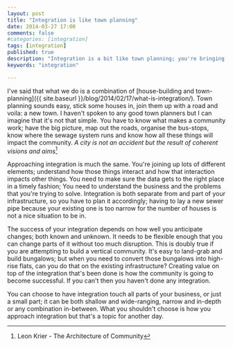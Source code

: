 ```yaml
---
layout: post
title: "Integration is like town planning"
date: 2014-03-27 17:00
comments: false
#categories: [integration]
tags: [integration]
published: true
description: "Integration is a bit like town planning; you're bringing a lot of different things together"
keywords: "integration"

---
```


I've said that what we do is a combination of [house-building and town-planning]({{ site.baseurl }}/blog/2014/02/17/what-is-integration/). Town planning sounds easy, stick some houses in, join them up with a road and voila: a new town. I haven't spoken to any good town planners but I can imagine that it's not that simple. You have to know what makes a community work; have the big picture, map out the roads, organise the bus-stops, know where the sewage system runs and know how all these things will impact the community. _A city is not an accident but the result of coherent visions and aims_[^1]

<!-- more -->

Approaching integration is much the same. You're joining up lots of different elements; understand how those things interact and how that interaction impacts other things. You need to make sure the data gets to the right place in a timely fashion; You need to understand the business and the problems that you're trying to solve. Integration is both separate from and part of your infrastructure, so you have to plan it accordingly; having to lay a new sewer pipe because your existing one is too narrow for the number of houses is not a nice situation to be in.

The success of your integration depends on how well you anticipate changes; both known and unknown. It needs to be flexible enough that you can change parts of it without too much disruption. This is doubly true if you are attempting to build a vertical community. It's easy to land-grab and build bungalows; but when you need to convert those bungalows into high-rise flats, can you do that on the existing infrastructure? Creating value on top of the integration that's been done is how the community is going to become successful. If you can't then you haven't done any integration.

You can choose to have integration touch all parts of your business, or just a small part; it can be both shallow and wide-ranging, narrow and in-depth or any combination in-between. What you shouldn't choose is how you approach integration but that's a topic for another day.

[^1]: Leon Krier - The Architecture of Community
